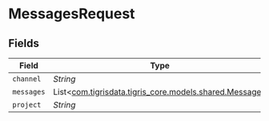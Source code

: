# MessagesRequest


## Fields

| Field                                                                                    | Type                                                                                     | Required                                                                                 | Description                                                                              |
| ---------------------------------------------------------------------------------------- | ---------------------------------------------------------------------------------------- | ---------------------------------------------------------------------------------------- | ---------------------------------------------------------------------------------------- |
| `channel`                                                                                | *String*                                                                                 | :heavy_minus_sign:                                                                       | N/A                                                                                      |
| `messages`                                                                               | List<[com.tigrisdata.tigris_core.models.shared.Message](../../models/shared/Message.md)> | :heavy_minus_sign:                                                                       | N/A                                                                                      |
| `project`                                                                                | *String*                                                                                 | :heavy_minus_sign:                                                                       | N/A                                                                                      |